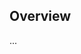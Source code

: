 <!-- Note: Please must use one of our issue templates to file an issue! 🛑 -->
<!-- 👉 https://github.com/stevin-wilson/ephrem-view/issues/new/choose 👈 -->
<!-- **Issues that should have been filed with a template will be closed without action, and we will ask you to use a template.** -->

<!-- This blank issue template is only for issues that don't fit any of the templates. -->

## Overview

...
